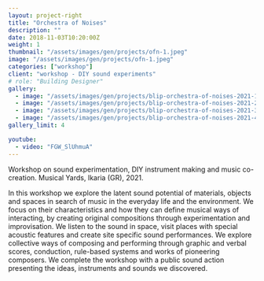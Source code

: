 ```yaml
---
layout: project-right
title: "Orchestra of Noises"
description: ""
date: 2018-11-03T10:20:00Z
weight: 1
thumbnail: "/assets/images/gen/projects/ofn-1.jpeg"
image: "/assets/images/gen/projects/ofn-1.jpeg"
categories: ["workshop"]
client: "workshop - DIY sound experiments"
# role: "Building Designer"
gallery:
  - image: "/assets/images/gen/projects/blip-orchestra-of-noises-2021-1.jpeg"
  - image: "/assets/images/gen/projects/blip-orchestra-of-noises-2021-2.png"
  - image: "/assets/images/gen/projects/blip-orchestra-of-noises-2021-3.jpeg"
  - image: "/assets/images/gen/projects/blip-orchestra-of-noises-2021-4.jpeg"
gallery_limit: 4

youtube:
  - video: "FGW_SlUhmuA"
---
```


Workshop on sound experimentation, DIY instrument making and music co-creation.
Musical Yards, Ikaria (GR), 2021.

In this workshop we explore the latent sound potential of materials, objects and spaces in search of music in the everyday life and the environment.
We focus on their characteristics and how they can define musical ways of interacting, by creating original compositions through experimentation and improvisation.
We listen to the sound in space, visit places with special acoustic features and create site specific sound performances. We explore collective ways of composing and performing through graphic and verbal scores, conduction, rule-based systems and works of pioneering composers.
We complete the workshop with a public sound action presenting the ideas, instruments and sounds we discovered.

<!-- {% include framework/shortcodes/youtube.html id='FGW_SlUhmuA' %} -->
